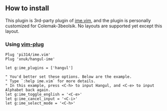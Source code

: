 ## How to install
This plugin is 3rd-party plugin of [ime.vim](https://github.com/pi314/ime.vim), and the plugin is personally customized for Colemak-3beolsik. No layouts are supported yet except this layout.

### Using [vim-plug](https://github.com/junegunn/vim-plug)
```vim
Plug 'pi314/ime.vim'
Plug 'xnuk/hangul-ime'

let g:ime_plugins = ['hangul']

" You'd better set these options. Below are the example.
" Type `:help ime.vim` for more details.
" In this example, press <C-h> to input Hangul, and <C-e> to input Alphabet back again.
let g:ime_toggle_english = '<C-e>'
let g:ime_cancel_input = '<C-i>'
let g:ime_select_mode = '<C-h>'
```

